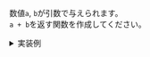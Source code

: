 数値`a`, `b`が引数で与えられます。<br>
`a + b`を返す関数を作成してください。

<details>
<summary>実装例</summary>

```js
function (
  a, b
) {
  return a + b;
}
```
</details>